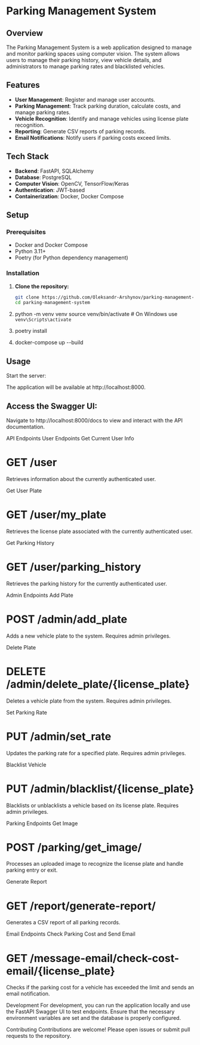 # Parking Management System

## Overview

The Parking Management System is a web application designed to manage and monitor parking spaces using computer vision. The system allows users to manage their parking history, view vehicle details, and administrators to manage parking rates and blacklisted vehicles.

## Features

- **User Management**: Register and manage user accounts.
- **Parking Management**: Track parking duration, calculate costs, and manage parking rates.
- **Vehicle Recognition**: Identify and manage vehicles using license plate recognition.
- **Reporting**: Generate CSV reports of parking records.
- **Email Notifications**: Notify users if parking costs exceed limits.

## Tech Stack

- **Backend**: FastAPI, SQLAlchemy
- **Database**: PostgreSQL
- **Computer Vision**: OpenCV, TensorFlow/Keras
- **Authentication**: JWT-based
- **Containerization**: Docker, Docker Compose

## Setup

### Prerequisites

- Docker and Docker Compose
- Python 3.11+
- Poetry (for Python dependency management)

### Installation

1. **Clone the repository:**

   ```bash
   git clone https://github.com/Oleksandr-Arshynov/parking-management-system
   cd parking-management-system

2. python -m venv venv
    source venv/bin/activate  # On Windows use `venv\Scripts\activate`

3. poetry install

4. docker-compose up --build


## Usage
Start the server:

The application will be available at http://localhost:8000.

## Access the Swagger UI:

Navigate to http://localhost:8000/docs to view and interact with the API documentation.

API Endpoints
User Endpoints
Get Current User Info

# GET /user

Retrieves information about the currently authenticated user.

Get User Plate

# GET /user/my_plate

Retrieves the license plate associated with the currently authenticated user.

Get Parking History

# GET /user/parking_history

Retrieves the parking history for the currently authenticated user.

Admin Endpoints
Add Plate

# POST /admin/add_plate

Adds a new vehicle plate to the system. Requires admin privileges.

Delete Plate

# DELETE /admin/delete_plate/{license_plate}

Deletes a vehicle plate from the system. Requires admin privileges.

Set Parking Rate

# PUT /admin/set_rate

Updates the parking rate for a specified plate. Requires admin privileges.

Blacklist Vehicle

# PUT /admin/blacklist/{license_plate}

Blacklists or unblacklists a vehicle based on its license plate. Requires admin privileges.

Parking Endpoints
Get Image

# POST /parking/get_image/

Processes an uploaded image to recognize the license plate and handle parking entry or exit.

Generate Report

# GET /report/generate-report/

Generates a CSV report of all parking records.

Email Endpoints
Check Parking Cost and Send Email

# GET /message-email/check-cost-email/{license_plate}

Checks if the parking cost for a vehicle has exceeded the limit and sends an email notification.

Development
For development, you can run the application locally and use the FastAPI Swagger UI to test endpoints. Ensure that the necessary environment variables are set and the database is properly configured.

Contributing
Contributions are welcome! Please open issues or submit pull requests to the repository.


